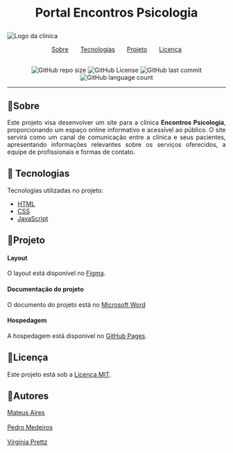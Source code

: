 # <p align="center">Portal Encontros Psicologia</p>
![Logo da clínica](https://raw.githubusercontent.com/mateuaires/encontros-psicologia/main/img/banner.png)

<div align="center">
    <a href="#small_orange_diamondsobre">Sobre</a>&nbsp;&nbsp;&nbsp;&nbsp;&nbsp;&nbsp;
    <a href="#small_orange_diamond-tecnologias">Tecnologias</a>&nbsp;&nbsp;&nbsp;&nbsp;&nbsp;&nbsp;
    <a href="#small_orange_diamondprojeto">Projeto</a>&nbsp;&nbsp;&nbsp;&nbsp;&nbsp;&nbsp;
    <a href="#small_orange_diamondlicença">Licença</a>
</div>

<div align="center">
<br>
    
![GitHub repo size](https://img.shields.io/github/repo-size/mateuaires/triagem-encontrospsi) ![GitHub License](https://img.shields.io/github/license/mateuaires/triagem-encontrospsi) ![GitHub last commit](https://img.shields.io/github/last-commit/mateuaires/triagem-encontrospsi) ![GitHub language count](https://img.shields.io/github/languages/count/mateuaires/triagem-encontrospsi)
</div>


-----

## :small_orange_diamond:Sobre
<div align="justify">Este projeto visa desenvolver um site para a clínica <b>Encontros Psicologia</b>, proporcionando um espaço online informativo e acessível ao público. O site servirá como um canal de comunicação entre a clínica e seus pacientes, apresentando informações relevantes sobre os serviços oferecidos, a equipe de profissionais e formas de contato.</div>

## :small_orange_diamond: Tecnologias
Tecnologias utilizadas no projeto:
* [HTML](https://developer.mozilla.org/pt-BR/docs/Web/HTML)
* [CSS](https://developer.mozilla.org/pt-BR/docs/Web/CSS)
* [JavaScript](https://developer.mozilla.org/pt-BR/docs/Web/JavaScript)

## :small_orange_diamond:Projeto
#### Layout
O layout está disponível no [Figma](https://www.figma.com/proto/75BaMI2NRaf8o63iKqMkv6/Pr%C3%A1ticas-atualizado?node-id=1-2&starting-point-node-id=1%3A2).

#### Documentação do projeto
O documento do projeto está no [Microsoft Word](https://1drv.ms/w/c/86702c411de2a53d/EWMFIIfbaRRHln7h2lNvHUgB-ltDMr3AqQRytwT3Nk_cEQ?e=gEfuHV)

#### Hospedagem
A hospedagem está disponível no [GitHub Pages](https://mateuaires.github.io/triagem-encontrospsi/).

## :small_orange_diamond:Licença
Este projeto está sob a [Licença MIT](https://github.com/mateuaires/encontros-psicologia/tree/main?tab=MIT-1-ov-file).

## :small_orange_diamond:Autores
[Mateus Aires](https://www.linkedin.com/in/mateuaires/)
<br>
<br>
[Pedro Medeiros](https://www.linkedin.com/in/pedro-medeiros-5765b6241/)
<br>
<br>
[Virginia Prettz](https://www.linkedin.com/in/virginiaprettz/)
